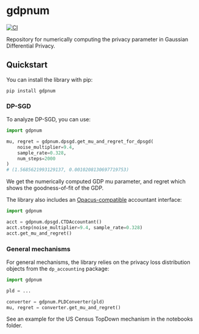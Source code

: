 # gdpnum

[![CI](https://github.com/Felipe-Gomez/gdp-numeric/actions/workflows/ci.yml/badge.svg?branch=main)](https://github.com/Felipe-Gomez/gdp-numeric/actions/workflows/ci.yml)

Repository for numerically computing the privacy parameter in Gaussian Differential Privacy.

## Quickstart

You can install the library with pip:
```
pip install gdpnum
```


### DP-SGD
To analyze DP-SGD, you can use:

```python
import gdpnum

mu, regret = gdpnum.dpsgd.get_mu_and_regret_for_dpsgd(
    noise_multiplier=9.4,
    sample_rate=0.328,
    num_steps=2000
)
# (1.5685621993129137, 0.0010208130697719753)
```

We get the numerically computed GDP mu parameter, and regret which
shows the goodness-of-fit of the GDP.

The library also includes an [Opacus-compatible](https://opacus.ai/api/accounting/iaccountant.html) accountant interface:
```python
import gdpnum

acct = gdpnum.dpsgd.CTDAccountant()
acct.step(noise_multiplier=9.4, sample_rate=0.328)
acct.get_mu_and_regret()
```

### General mechanisms
For general mechanisms, the library relies on the privacy loss distribution
objects from the `dp_accounting` package:

```python
import gdpnum

pld = ...

converter = gdpnum.PLDConverter(pld)
mu, regret = converter.get_mu_and_regret()
```

See an example for the US Census TopDown mechanism in the notebooks folder.
